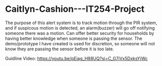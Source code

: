 # Caitlyn-Cashion---IT254-Project
The purpose of this alert system is to track motion through the PIR system, and if suspicous motion is detected, an alarm(buzzer) will go off notifying someone there was a motion. 
Can offer better security for households by having better knowledge when someone is passing the sensor. The demo/prototype I have created is used for discretion, so someone will not know they are passing the sensor before it is too late. 


Guidline Video:
https://youtu.be/pEiag_H88UQ?si=C_G7iVx5DxksYjWc
